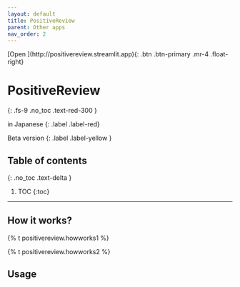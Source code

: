 ```yaml
---
layout: default
title: PositiveReview
parent: Other apps
nav_order: 2
---
```


<span class="fs-6">
[Open ](http://positivereview.streamlit.app){: .btn .btn-primary .mr-4 .float-right}
</span>

# PositiveReview
{: .fs-9 .no_toc .text-red-300 }
<div markdown="1">
in Japanese
{: .label .label-red}

Beta version
{: .label .label-yellow }
</div>

## Table of contents
{: .no_toc .text-delta }

1. TOC
{:toc}

---

## How it works?

{% t positivereview.howworks1 %}

{% t positivereview.howworks2 %}



## Usage




<!-- ## Tutorial video -->




